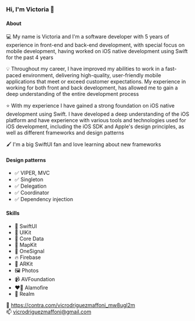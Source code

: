 ### Hi, I'm Victoria 👋

#### About

💻  My name is Victoria and I'm a software developer with 5 years of experience in front-end and back-end development, with special focus on mobile development, having worked on iOS native development using Swift for the past 4 years

💡  Throughout my career, I have improved my abilities to work in a fast-paced environment, delivering high-quality, user-friendly mobile applications that meet or exceed customer expectations. My experience in working for both front and back development, has allowed me to gain a deep understanding of the entire development process

⭐  With my experience I have gained a strong foundation on iOS native development using Swift. I have developed a deep understanding of the iOS platform and have experience with various tools and technologies used for iOS development, including the iOS SDK and Apple's design principles, as well as different frameworks and design patterns

🖌️ I'm a big SwiftUI fan and love learning about new frameworks

#### Design patterns
- ✅ VIPER, MVC  
- ✅ Singleton  
- ✅ Delegation  
- ✅ Coordinator  
- ✅ Dependency injection 


#### Skills
- 🎨 SwiftUI  
- 📲 UIKit  
- 💽 Core Data  
- 📍 MapKit  
- 💬 OneSignal  
- 🔥 Firebase  
- 🤳 ARKit  
- 🖼️ Photos  
- 📹 AVFoundation  
- ❤️‍🔥 Alamofire  
- 💽 Realm  



💼  https://contra.com/vicrodriguezmaffoni_mw8ugl2m  
📫  vicrodriguezmaffoni@gmail.com

<!--
**vixtoria/vixtoria** is a ✨ _special_ ✨ repository because its `README.md` (this file) appears on your GitHub profile.

#saved note
[Portfolio 💼](https://contra.com/vicrodriguezmaffoni_mw8ugl2m)
#

Here are some ideas to get you started:

- 🔭 I’m currently working on ...
- 🌱 I’m currently learning ...
- 👯 I’m looking to collaborate on ...
- 🤔 I’m looking for help with ...
- 💬 Ask me about ...
- 📫 How to reach me: ...
- 😄 Pronouns: ...
- ⚡ Fun fact: ...
-->
